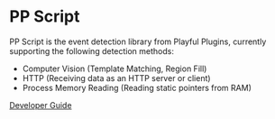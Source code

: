 # PP Script

PP Script is the event detection library from Playful Plugins, currently supporting the following detection methods:
- Computer Vision (Template Matching, Region Fill)
- HTTP (Receiving data as an HTTP server or client)
- Process Memory Reading (Reading static pointers from RAM)

[Developer Guide](https://docs.google.com/document/d/1vV5tT4waOFjzhFdZYWndFtI9aOvDa1SM9vqkKfHH_ug/edit?usp=sharing)